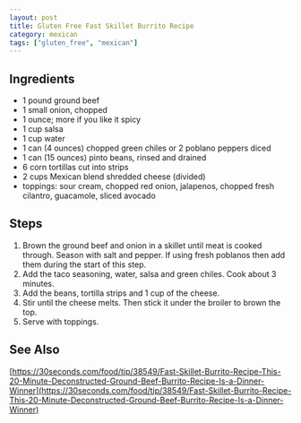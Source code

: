 ```yaml
---
layout: post
title: Gluten Free Fast Skillet Burrito Recipe
category: mexican
tags: ["gluten_free", "mexican"]
---
```


## Ingredients

* 1 pound ground beef
* 1 small onion, chopped
* 1 ounce; more if you like it spicy
* 1 cup salsa
* 1 cup water
* 1 can (4 ounces) chopped green chiles or 2 poblano peppers diced
* 1 can (15 ounces) pinto beans, rinsed and drained
* 6 corn tortillas cut into strips
* 2 cups Mexican blend shredded cheese (divided)
* toppings: sour cream, chopped red onion, jalapenos, chopped fresh cilantro, guacamole, sliced avocado

## Steps

1. Brown the ground beef and onion in a skillet until meat is cooked through. Season with salt and pepper.  If using fresh poblanos then add them during the start of this step.
2. Add the taco seasoning, water, salsa and green chiles. Cook about 3 minutes.
3. Add the beans, tortilla strips and 1 cup of the cheese.
4. Stir until the cheese melts.  Then stick it under the broiler to brown the top.
5. Serve with toppings.
## See Also

[https://30seconds.com/food/tip/38549/Fast-Skillet-Burrito-Recipe-This-20-Minute-Deconstructed-Ground-Beef-Burrito-Recipe-Is-a-Dinner-Winner](https://30seconds.com/food/tip/38549/Fast-Skillet-Burrito-Recipe-This-20-Minute-Deconstructed-Ground-Beef-Burrito-Recipe-Is-a-Dinner-Winner)

